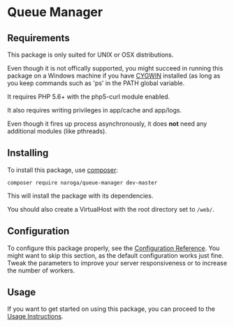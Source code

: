 Queue Manager
=============

Requirements
------------

This package is only suited for UNIX or OSX distributions.

Even though it is not offically supported, you might succeed in running this package 
on a Windows machine if you have [CYGWIN](https://www.cygwin.com/) installed (as long as 
you keep commands such as 'ps' in the PATH global variable.

It requires PHP 5.6+ with the php5-curl module enabled.

It also requires writing privileges in app/cache and app/logs.

Even though it fires up process asynchronously, it does **not** need any additional modules (like pthreads).

Installing
----------

To install this package, use [composer](https://getcomposer.org):

    composer require naroga/queue-manager dev-master

This will install the package with its dependencies.

You should also create a VirtualHost with the root directory set to `/web/`.

Configuration
-------------

To configure this package properly, see the [Configuration Reference](/src/AppBundle/Resources/doc/Configuration.md).
You might want to skip this section, as the default configuration works just fine. Tweak the parameters
to improve your server responsiveness or to increase the number of workers.

Usage
-----

If you want to get started on using this package, you can proceed to the [Usage Instructions](/src/AppBundle/Resources/doc/Usage.md).